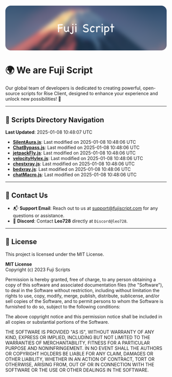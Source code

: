 ![Banner](.github/b.webp)

# 🌍 **We are Fuji Script**

Our global team of developers is dedicated to creating powerful, open-source scripts for Rise Client, designed to enhance your experience and unlock new possibilities! 🌟

---
<!-- SCRIPTS_NAVIGATION_START -->
## 📂 **Scripts Directory Navigation**

**Last Updated**: 2025-01-08 10:48:07 UTC

- **[SilentAura.js](scripts/SilentAura.js)**: Last modified on 2025-01-08 10:48:06 UTC
- **[ChatBypass.js](scripts/ChatBypass.js)**: Last modified on 2025-01-08 10:48:06 UTC
- **[jetpackFly.js](scripts/jetpackFly.js)**: Last modified on 2025-01-08 10:48:06 UTC
- **[velocityHylex.js](scripts/velocityHylex.js)**: Last modified on 2025-01-08 10:48:06 UTC
- **[chestxray.js](scripts/chestxray.js)**: Last modified on 2025-01-08 10:48:06 UTC
- **[bedxray.js](scripts/bedxray.js)**: Last modified on 2025-01-08 10:48:06 UTC
- **[chatMacro.js](scripts/chatMacro.js)**: Last modified on 2025-01-08 10:48:06 UTC

<!-- SCRIPTS_NAVIGATION_END -->

---

## 💬 **Contact Us**  
- 📬 **Support Email**: Reach out to us at [support@fujiscript.com](mailto:support@fujiscript.com) for any questions or assistance.  
- 💬 **Discord**: Contact **Leo728** directly at `Discord@leo728`.

---

## 📜 **License**

This project is licensed under the MIT License.  

**MIT License**  
Copyright (c) 2023 Fuji Scripts  

Permission is hereby granted, free of charge, to any person obtaining a copy of this software and associated documentation files (the "Software"), to deal in the Software without restriction, including without limitation the rights to use, copy, modify, merge, publish, distribute, sublicense, and/or sell copies of the Software, and to permit persons to whom the Software is furnished to do so, subject to the following conditions:  

The above copyright notice and this permission notice shall be included in all copies or substantial portions of the Software.  

THE SOFTWARE IS PROVIDED "AS IS", WITHOUT WARRANTY OF ANY KIND, EXPRESS OR IMPLIED, INCLUDING BUT NOT LIMITED TO THE WARRANTIES OF MERCHANTABILITY, FITNESS FOR A PARTICULAR PURPOSE AND NONINFRINGEMENT. IN NO EVENT SHALL THE AUTHORS OR COPYRIGHT HOLDERS BE LIABLE FOR ANY CLAIM, DAMAGES OR OTHER LIABILITY, WHETHER IN AN ACTION OF CONTRACT, TORT OR OTHERWISE, ARISING FROM, OUT OF OR IN CONNECTION WITH THE SOFTWARE OR THE USE OR OTHER DEALINGS IN THE SOFTWARE.  
